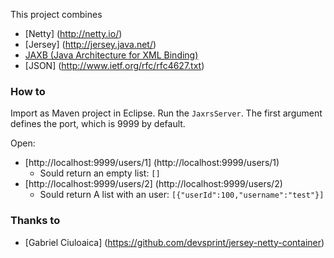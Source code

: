 This project combines

* [Netty] (http://netty.io/)
* [Jersey] (http://jersey.java.net/)
* [JAXB (Java Architecture for XML Binding)](http://www.oracle.com/technetwork/articles/javase/index-140168.html)
* [JSON] (http://www.ietf.org/rfc/rfc4627.txt)

### How to

Import as Maven project in Eclipse. Run the `JaxrsServer`. The first argument defines the port, which is 9999 by default.

Open:
* [http://localhost:9999/users/1] (http://localhost:9999/users/1)
  * Sould return an empty list: `[]`
* [http://localhost:9999/users/2] (http://localhost:9999/users/2)
  * Sould return A list with an user: `[{"userId":100,"username":"test"}]`

### Thanks to

* [Gabriel Ciuloaica] (https://github.com/devsprint/jersey-netty-container)
